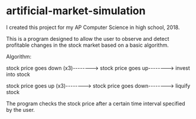 # artificial-market-simulation
I created this project for my AP Computer Science in high school, 2018.

This is a program designed to allow the user to observe and detect profitable changes in the stock market based on a basic algorithm. 

Algorithm:

stock price goes down (x3)--------> stock price goes up--------> invest into stock

stock price goes up (x3)--------> stock price goes down--------> liquify stock

The program checks the stock price after a certain time interval specified by the user.
